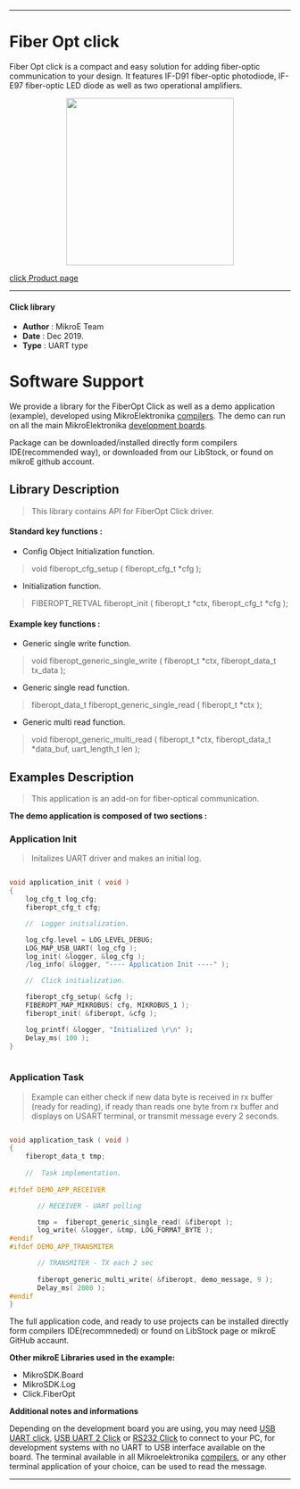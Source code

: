 
---
# Fiber Opt click

Fiber Opt click is a compact and easy solution for adding fiber-optic communication to your design. It features IF-D91 fiber-optic photodiode, IF-E97 fiber-optic LED diode as well as two operational amplifiers.

<p align="center">
  <img src="https://download.mikroe.com/images/click_for_ide/fiberopt_click.png" height=300px>
</p>

[click Product page](https://www.mikroe.com/fiber-opt-33v-click)

---


#### Click library 

- **Author**        : MikroE Team
- **Date**          : Dec 2019.
- **Type**          : UART type


# Software Support

We provide a library for the FiberOpt Click 
as well as a demo application (example), developed using MikroElektronika 
[compilers](https://shop.mikroe.com/compilers). 
The demo can run on all the main MikroElektronika [development boards](https://shop.mikroe.com/development-boards).

Package can be downloaded/installed directly form compilers IDE(recommended way), or downloaded from our LibStock, or found on mikroE github account. 

## Library Description

> This library contains API for FiberOpt Click driver.

#### Standard key functions :

- Config Object Initialization function.
> void fiberopt_cfg_setup ( fiberopt_cfg_t *cfg ); 
 
- Initialization function.
> FIBEROPT_RETVAL fiberopt_init ( fiberopt_t *ctx, fiberopt_cfg_t *cfg );

#### Example key functions :

- Generic single write function.
> void fiberopt_generic_single_write ( fiberopt_t *ctx, fiberopt_data_t tx_data );
 
- Generic single read function.
> fiberopt_data_t fiberopt_generic_single_read ( fiberopt_t *ctx );

- Generic multi read function.
> void fiberopt_generic_multi_read ( fiberopt_t *ctx, fiberopt_data_t *data_buf,  uart_length_t len );

## Examples Description

> This application is an add-on for fiber-optical communication.

**The demo application is composed of two sections :**

### Application Init 

> Initalizes UART driver and makes an initial log.

```c

void application_init ( void )
{
    log_cfg_t log_cfg;
    fiberopt_cfg_t cfg;

    //  Logger initialization.

    log_cfg.level = LOG_LEVEL_DEBUG;
    LOG_MAP_USB_UART( log_cfg );
    log_init( &logger, &log_cfg );
    /log_info( &logger, "---- Application Init ----" );

    //  Click initialization.

    fiberopt_cfg_setup( &cfg );
    FIBEROPT_MAP_MIKROBUS( cfg, MIKROBUS_1 );
    fiberopt_init( &fiberopt, &cfg );

    log_printf( &logger, "Initialized \r\n" );
    Delay_ms( 100 );
}
  
```

### Application Task

> Example can either check if new data byte is received in rx buffer (ready for reading),
> if ready than reads one byte from rx buffer and displays on USART terminal, or transmit message every 2 seconds.

```c

void application_task ( void )
{
    fiberopt_data_t tmp;
    
    //  Task implementation.
    
#ifdef DEMO_APP_RECEIVER

       // RECEIVER - UART polling

       tmp =  fiberopt_generic_single_read( &fiberopt );
       log_write( &logger, &tmp, LOG_FORMAT_BYTE );
#endif
#ifdef DEMO_APP_TRANSMITER

       // TRANSMITER - TX each 2 sec
       
       fiberopt_generic_multi_write( &fiberopt, demo_message, 9 );
       Delay_ms( 2000 );
#endif
}

```

The full application code, and ready to use projects can be  installed directly form compilers IDE(recommneded) or found on LibStock page or mikroE GitHub accaunt.

**Other mikroE Libraries used in the example:** 

- MikroSDK.Board
- MikroSDK.Log
- Click.FiberOpt

**Additional notes and informations**

Depending on the development board you are using, you may need 
[USB UART click](https://shop.mikroe.com/usb-uart-click), 
[USB UART 2 Click](https://shop.mikroe.com/usb-uart-2-click) or 
[RS232 Click](https://shop.mikroe.com/rs232-click) to connect to your PC, for 
development systems with no UART to USB interface available on the board. The 
terminal available in all Mikroelektronika 
[compilers](https://shop.mikroe.com/compilers), or any other terminal application 
of your choice, can be used to read the message.



---

